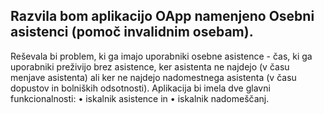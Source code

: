 ## Razvila bom aplikacijo OApp namenjeno Osebni asistenci (pomoč invalidnim osebam). 
Reševala bi problem, ki ga imajo uporabniki osebne asistence - čas, ki ga uporabniki preživijo brez asistence, ker asistenta ne najdejo (v času menjave asistenta) ali ker ne najdejo nadomestnega asistenta (v času dopustov in bolniških odsotnosti). 
Aplikacija bi imela dve glavni funkcionalnosti:
•	iskalnik asistence in
•	iskalnik nadomeščanj. 
